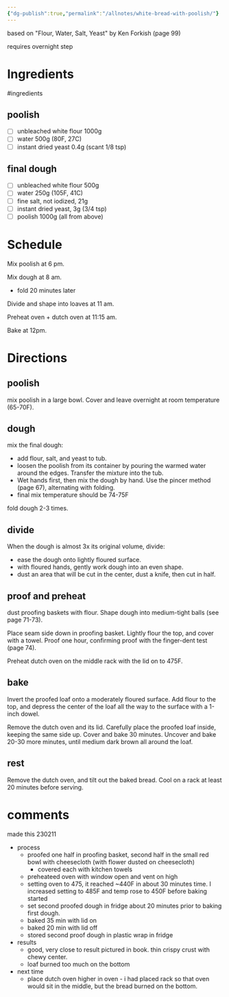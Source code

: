 ```yaml
---
{"dg-publish":true,"permalink":"/allnotes/white-bread-with-poolish/"}
---
```



based on "Flour, Water, Salt, Yeast" by Ken Forkish (page 99)

requires overnight step

# Ingredients
#ingredients 

## poolish
- [ ] unbleached white flour 1000g
- [ ] water 500g (80F, 27C)
- [ ] instant dried yeast 0.4g (scant 1/8 tsp)

## final dough
- [ ] unbleached white flour 500g
- [ ] water 250g (105F, 41C)
- [ ] fine salt, not iodized, 21g
- [ ] instant dried yeast, 3g (3/4 tsp)
- [ ] poolish 1000g (all from above)

# Schedule

Mix poolish at 6 pm.

Mix dough at 8 am.
 - fold 20 minutes later

Divide and shape into loaves at 11 am.

Preheat oven + dutch oven at 11:15 am.

Bake at 12pm.

# Directions


## poolish
mix poolish in a large bowl.  Cover and leave overnight at room temperature (65-70F).

## dough
mix the final dough:
 - add flour, salt, and yeast to tub.
 - loosen the poolish from its container by pouring the warmed water around the edges.  Transfer the mixture into the tub.
 - Wet hands first, then mix the dough by hand.  Use the pincer method (page 67), alternating with folding.
 - final mix temperature should be 74-75F

fold dough 2-3 times.

## divide
When the dough is almost 3x its original volume, divide:
 - ease the dough onto lightly floured surface.
 - with floured hands, gently work dough into an even shape.
 - dust an area that will be cut in the center, dust a knife, then cut in half.

## proof and preheat
dust proofing baskets with flour.  Shape dough into medium-tight balls (see page 71-73).

Place seam side down in proofing basket.  Lightly flour the top, and cover with a towel.  Proof one hour, confirming proof with the finger-dent test (page 74).

Preheat dutch oven on the middle rack with the lid on to 475F.

## bake
Invert the proofed loaf onto a moderately floured surface. Add flour to the top, and depress the center of the loaf all the way to the surface with a 1-inch dowel.

Remove the dutch oven and its lid.  Carefully place the proofed loaf inside, keeping the same side up. Cover and bake 30 minutes.  Uncover and bake 20-30 more minutes, until medium dark brown all around the loaf.

## rest
Remove the dutch oven, and tilt out the baked bread.  Cool on a rack at least 20 minutes before serving.


# comments
made this 230211
 - process
	 -  proofed one half in proofing basket, second half in the small red bowl with cheesecloth (with flower dusted on cheesecloth)
		 - covered each with kitchen towels
	 - preheateed oven with window open and vent on high
	 - setting oven to 475, it reached ~440F in about 30 minutes time.  I increased setting to 485F and temp rose to 450F before baking started
	 - set second proofed dough in fridge about 20 minutes prior to baking first dough.
	 - baked 35 min with lid on
	 - baked 20 min with lid off
	 - stored second proof dough in plastic wrap in fridge
 - results
	 - good, very close to result pictured in book.  thin crispy crust with chewy center.
	 - loaf burned too much on the bottom
 - next time
	 - place dutch oven higher in oven - i had placed rack so that oven would sit in the middle, but the bread burned on the bottom.
